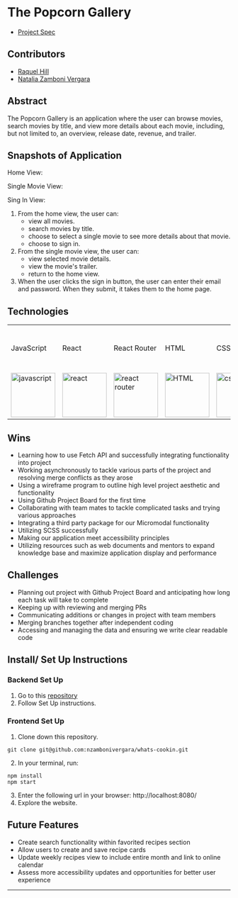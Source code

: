 # The Popcorn Gallery

- [Project Spec](https://frontend.turing.edu/projects/module-3/rancid-tomatillos-v3.html)

## Contributors

- [Raquel Hill](https://github.com/Raquelhill)
- [Natalia Zamboni Vergara](https://github.com/nzambonivergara)

## Abstract

The Popcorn Gallery is an application where the user can browse movies, search movies by title, and view more details about each movie, including, but not limited to, an overview, release date, revenue, and trailer. 

## Snapshots of Application

Home View:



Single Movie View:



Sing In View:



1. From the home view, the user can:
    - view all movies.
    - search movies by title.
    - choose to select a single movie to see more details about that movie.
    - choose to sign in.
2. From the single movie view, the user can:
    - view selected movie details.
    - view the movie's trailer.
    - return to the home view.
4. When the user clicks the sign in button, the user can enter their email and password. When they submit, it takes them to the home page.


## Technologies

<table>
    <tr>
        <td>JavaScript</td>
        <td>React</td>
        <td>React Router</td>
        <td>HTML</td>
        <td>CSS</td>
        <td>SASS</td>
        <td>Figma</td>
        <td>Cypress</td>
        <td>Fetch API</td>
        <td>Heroku</td>
        <td>Github Project Board Project Management</td>
    </tr>
    </tr>
        <td><img src="https://user-images.githubusercontent.com/73092355/119360616-074c6580-bc68-11eb-8ac1-f1ca05b87bf8.png" alt="javascript" width="100" height="auto" /></td>
        <td><img src="https://user-images.githubusercontent.com/73092355/119361040-74f89180-bc68-11eb-845a-29ec9f93f095.png" alt="react" width="100" height="auto" /></td>
        <td><img src="https://user-images.githubusercontent.com/73092355/119361186-9d808b80-bc68-11eb-97ee-05bde2700716.png" alt="react router" width="100" height="auto" /></td>
        <td><img src="https://user-images.githubusercontent.com/73092355/119402191-d553f700-bc99-11eb-8cd3-6ef44023d530.png" alt="HTML" width="100" height="auto" /></td>
        <td><img src="https://user-images.githubusercontent.com/73092355/119402395-1e0bb000-bc9a-11eb-9173-30403b8848d1.png" alt="css" width="100" height="auto" /></td>
        <td><img src="https://user-images.githubusercontent.com/73092355/119351057-49bc7500-bc5d-11eb-9e74-24ede01707c4.png" alt="SASS" width="100" height="auto" /></td>
        <td><img src="https://user-images.githubusercontent.com/73092355/119361263-b5f0a600-bc68-11eb-9f41-8e10aa013e7a.png" alt="Cypress" width="100" height="auto" /></td>
        <td><img src="https://user-images.githubusercontent.com/73092355/119402395-1e0bb000-bc9a-11eb-9173-30403b8848d1.png" alt="css" width="100" height="auto" /></td>
        <td><img src="https://user-images.githubusercontent.com/73092355/119402483-3bd91500-bc9a-11eb-9465-edf38b6a68d3.png" alt="Heroku" width="100" height="auto" /></td>
    </tr>
</table>

## Wins

- Learning how to use Fetch API and successfully integrating functionality into project
- Working asynchronously to tackle various parts of the project and resolving merge conflicts as they arose
- Using a wireframe program to outline high level project aesthetic and functionality
- Using Github Project Board for the first time
- Collaborating with team mates to tackle complicated tasks and trying various approaches
- Integrating a third party package for our Micromodal functionality
- Utilizing SCSS successfully
- Making our application meet accessibility principles  
- Utilizing resources such as web documents and mentors to expand knowledge base and maximize application display and performance

## Challenges

- Planning out project with Github Project Board and anticipating how long each task will take to complete
- Keeping up with reviewing and merging PRs
- Communicating additions or changes in project with team members
- Merging branches together after independent coding
- Accessing and managing the data and ensuring we write clear readable code

## Install/ Set Up Instructions

### Backend Set Up

1. Go to this [repository](https://github.com/turingschool-examples/whats-cookin-api)
2. Follow Set Up instructions.

### Frontend Set Up

1. Clone down this repository.
  ```
  git clone git@github.com:nzambonivergara/whats-cookin.git
  ```
2. In your terminal, run:
  ```
  npm install
  npm start
  ```
3. Enter the following url in your browser: http://localhost:8080/
4. Explore the website.

## Future Features

- Create search functionality within favorited recipes section
- Allow users to create and save recipe cards
- Update weekly recipes view to include entire month and link to online calendar
- Assess more accessibility updates and opportunities for better user experience
---
